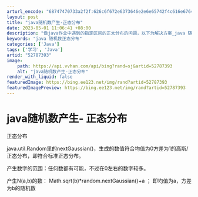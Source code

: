 ```yaml
---
arturl_encode: "68747470733a2f2f:626c6f672e6373646e2e6e65742f4c616e67646f6e31393936:2f61727469636c652f64657461696c732f3532373837333933"
layout: post
title: "java随机数产生-正态分布"
date: 2023-05-01 11:06:41 +08:00
description: "做java作业中遇到的指定区间的正太分布的问题，以下为解决方案_java 随机数正态分布"
keywords: "java 随机数正态分布"
categories: ['Java']
tags: ['学习', 'Java']
artid: "52787393"
image:
    path: https://api.vvhan.com/api/bing?rand=sj&artid=52787393
    alt: "java随机数产生-正态分布"
render_with_liquid: false
featuredImage: https://bing.ee123.net/img/rand?artid=52787393
featuredImagePreview: https://bing.ee123.net/img/rand?artid=52787393
---
```


# java随机数产生- 正态分布

正态分布

java.util.Random里的nextGaussian()，生成的数值符合均值为0方差为1的高斯/正态分布，即符合标准正态分布。

产生数字的范围：任何数都有可能，不过在0左右的数字较多。

产生N(a,b)的数：
Math.sqrt(b)\*random.nextGaussian()+a
； 即均值为a，方差为b的随机数